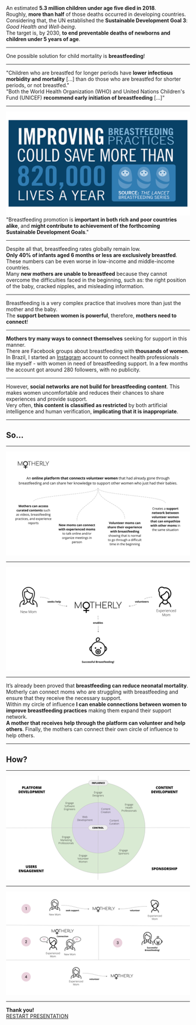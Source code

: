 <div class="slide">
    An estimated <strong>5.3 million children under age five died in 2018</strong>. <br />
    Roughly, <strong>more than half</strong> of those deaths occurred in developing countries.
</div>

<div class="slide">
    Considering that, the UN established the <strong>Sustainable Development Goal 3</strong>: <em>Good Health and Well-being</em>.
</div>

<div class="slide">
    The target is, by 2030, <strong>to end preventable deaths of newborns and children under 5 years of age</strong>.
</div>

---

One possible solution for child mortality is <strong>breastfeeding</strong>!

---

<div class="quote">
    "Children who are breastfed for longer periods have <strong>lower infectious morbidity and mortality</strong> [...] than do those who are breastfed for shorter periods, or not breastfed."
    
    
</div>

<div class="quote">
    "Both the World Health Organization (WHO) and United Nations Children's Fund (UNICEF) <strong>recommend early initiation of breastfeeding</strong> [...]"
</div>

<!-- <a href="https://www.ncbi.nlm.nih.gov/pubmed/26869575" target="_blank"></a>
<a href="https://www.ncbi.nlm.nih.gov/pubmed/26249674" target="_blank"></a> -->

---

<div class="image-01">
    <img src="./images/01.svg"/>
</div>

<div class="quote">
    "Breastfeeding promotion is <strong>important in both rich and poor countries alike</strong>, and <strong>might contribute to achievement of the forthcoming Sustainable Development Goals</strong>."
</div>

---

<div class="detail">
    <i class="ri-bar-chart-box-line"></i>
</div>

<div class="slide">
    Despite all that, breastfeeding rates globally remain low. 
</div>

<div class="slide">
    <strong>Only 40% of infants aged 6 months or less are exclusively breastfed</strong>. These numbers can be even worse in low-income and middle-income countries.
</div>

<div class="slide">
    Many <strong>new mothers are unable to breastfeed</strong> because they cannot overcome the difficulties faced in the beginning, such as: the right position of the baby, cracked nipples, and misleading information.
</div>

---

<div class="detail">
    <i class="ri-heart-line"></i>
</div>

<div class="slide">
    Breastfeeding is a very complex practice that involves more than just the mother and the baby.
</div>

<div class="slide">
    The <strong>support between women is powerful</strong>, therefore, <strong>mothers need to connect</strong>!
</div>

---

<div class="detail">
    <i class="ri-instagram-line"></i>
</div>

<div class="slide">
   <strong>Mothers try many ways to connect themselves</strong> seeking for support in this manner.
</div>

<div class="slide">
    There are Facebook groups about breastfeeding with<strong> thousands of women</strong>.
</div>

<div class="slide">
   In Brazil, I started an <a href="https://www.instagram.com/nutricaomaternoinfantilufmg/" target=_blank>Instagram</a> account to connect health professionals - like myself - with women in need of breastfeeding support. In a few months the account got around 280 followers, with no publicity.
</div>

---

<div class="detail">
    <i class="ri-forbid-line"></i>
</div>

<div class="slide">
    However, <strong>social networks are not build for breastfeeding content</strong>. This makes women uncomfortable and reduces their chances to share experiences and provide support.
</div>

<div class="slide">
    Very often, <strong>this content is classified as restricted</strong> by both artificial intelligence and human verification, <strong>implicating that it is inappropriate</strong>.
</div>

---

<h2>So...</h2>

---

<div class="centralized-image">
    <img src="./images/02.svg" />
</div>

---

<div class="centralized-image">
    <img src="./images/03.svg" />
</div>

---

<div class="detail">
    <i class="ri-chat-heart-line"></i>
</div>

<div class="slide">
    It’s already been proved that <strong>breastfeeding can reduce neonatal mortality</strong>. Motherly can connect moms who are struggling with breastfeeding and ensure that they receive the necessary support.
</div>

<div class="slide">
    Within my circle of influence <strong>I can enable connections between women to improve breastfeeding practices</strong> making them expand their support network.
</div>

<div class="slide">
    <strong>A mother that receives help through the platform can volunteer and help others</strong>. Finally, the mothers can connect their own circle of influence to help others.
</div>

---

<h2>How?</h2>

---

<div class="image-04">
    <img src="./images/04.svg" />
</div>

---

<div class="centralized-image">
    <img src="./images/05.svg" />
</div>

---

<div class="thanks">
    <strong>Thank you!</strong>
</div>

<div class="thanks">
    <div class="restart">
        <a href="/1">RESTART PRESENTATION</a>
    </div>
</div>






